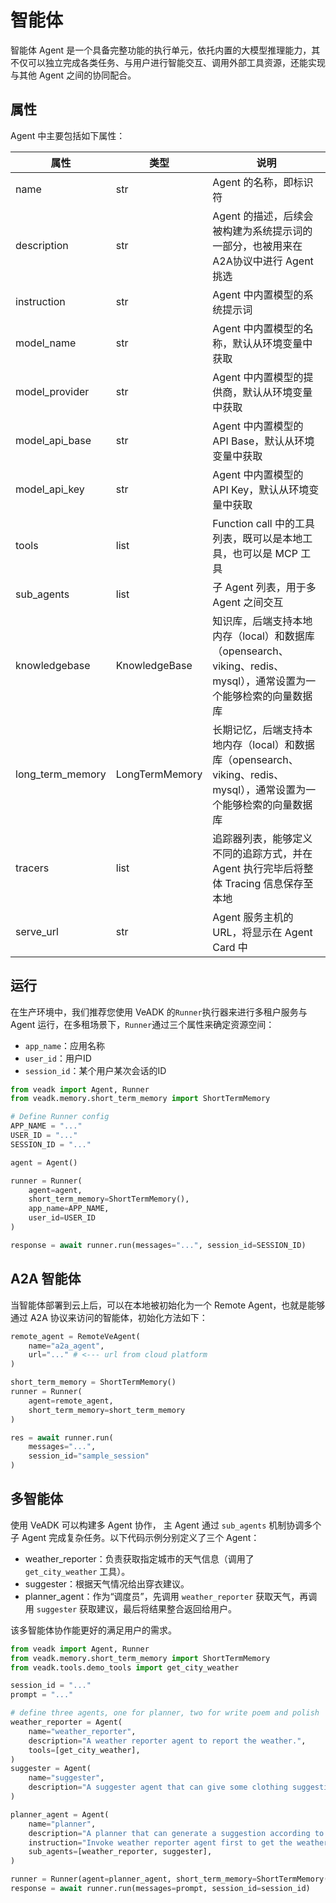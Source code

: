 # 智能体

智能体 Agent 是一个具备完整功能的执行单元，依托内置的大模型推理能力，其不仅可以独立完成各类任务、与用户进行智能交互、调用外部工具资源，还能实现与其他 Agent 之间的协同配合。

## 属性

Agent 中主要包括如下属性：

| 属性 | 类型 | 说明 |
| --- | --- | --- |
| name | str | Agent 的名称，即标识符 |
| description | str | Agent 的描述，后续会被构建为系统提示词的一部分，也被用来在A2A协议中进行 Agent 挑选 |
| instruction | str | Agent 中内置模型的系统提示词 |
| model_name | str | Agent 中内置模型的名称，默认从环境变量中获取 |
| model_provider | str | Agent 中内置模型的提供商，默认从环境变量中获取 |
| model_api_base | str | Agent 中内置模型的 API Base，默认从环境变量中获取 |
| model_api_key | str | Agent 中内置模型的 API Key，默认从环境变量中获取 |
| tools | list | Function call 中的工具列表，既可以是本地工具，也可以是 MCP 工具 |
| sub_agents | list | 子 Agent 列表，用于多 Agent 之间交互 |
| knowledgebase | KnowledgeBase | 知识库，后端支持本地内存（local）和数据库（opensearch、viking、redis、mysql），通常设置为一个能够检索的向量数据库 |
| long_term_memory | LongTermMemory | 长期记忆，后端支持本地内存（local）和数据库（opensearch、viking、redis、mysql），通常设置为一个能够检索的向量数据库 |
| tracers | list | 追踪器列表，能够定义不同的追踪方式，并在 Agent 执行完毕后将整体 Tracing 信息保存至本地 |
| serve_url | str | Agent 服务主机的 URL，将显示在 Agent Card 中 |

## 运行

在生产环境中，我们推荐您使用 VeADK 的`Runner`执行器来进行多租户服务与 Agent 运行，在多租场景下，`Runner`通过三个属性来确定资源空间：

- `app_name`：应用名称
- `user_id`：用户ID
- `session_id`：某个用户某次会话的ID

```python
from veadk import Agent, Runner
from veadk.memory.short_term_memory import ShortTermMemory

# Define Runner config
APP_NAME = "..."
USER_ID = "..."
SESSION_ID = "..."

agent = Agent()

runner = Runner(
    agent=agent,
    short_term_memory=ShortTermMemory(),
    app_name=APP_NAME,
    user_id=USER_ID
)

response = await runner.run(messages="...", session_id=SESSION_ID)
```

## A2A 智能体

当智能体部署到云上后，可以在本地被初始化为一个 Remote Agent，也就是能够通过 A2A 协议来访问的智能体，初始化方法如下：

```python
remote_agent = RemoteVeAgent(
    name="a2a_agent",
    url="..." # <--- url from cloud platform
)

short_term_memory = ShortTermMemory()
runner = Runner(
    agent=remote_agent,
    short_term_memory=short_term_memory
)

res = await runner.run(
    messages="...",
    session_id="sample_session"
)
```

## 多智能体

使用 VeADK 可以构建多 Agent 协作， 主 Agent 通过 `sub_agents` 机制协调多个子 Agent 完成复杂任务。以下代码示例分别定义了三个 Agent：

- weather_reporter：负责获取指定城市的天气信息（调用了 `get_city_weather` 工具）。
- suggester：根据天气情况给出穿衣建议。
- planner_agent：作为“调度员”，先调用 `weather_reporter` 获取天气，再调用 `suggester` 获取建议，最后将结果整合返回给用户。

该多智能体协作能更好的满足用户的需求。

```python
from veadk import Agent, Runner
from veadk.memory.short_term_memory import ShortTermMemory
from veadk.tools.demo_tools import get_city_weather

session_id = "..."
prompt = "..."

# define three agents, one for planner, two for write poem and polish
weather_reporter = Agent(
    name="weather_reporter",
    description="A weather reporter agent to report the weather.",
    tools=[get_city_weather],
)
suggester = Agent(
    name="suggester",
    description="A suggester agent that can give some clothing suggestions according to a city's weather.",
)

planner_agent = Agent(
    name="planner",
    description="A planner that can generate a suggestion according to a city's weather.",
    instruction="Invoke weather reporter agent first to get the weather, then invoke suggester agent to get the suggestion. Return the final response to user.",
    sub_agents=[weather_reporter, suggester],
)

runner = Runner(agent=planner_agent, short_term_memory=ShortTermMemory())
response = await runner.run(messages=prompt, session_id=session_id)
```